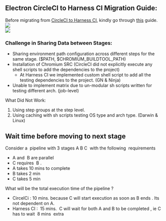 ## Electron CircleCI to Harness CI Migration Guide:

Before migrating from [CircleCI to Harness CI](https://github.com/harness-community/ci-migration-guides/tree/main/CIRCLECI_TO_HARNESS_CI), kindly go through [this](https://github.com/harness-community/ci-migration-guides/tree/main/CIRCLECI_TO_HARNESS_CI) guide.  
![](https://33333.cdn.cke-cs.com/kSW7V9NHUXugvhoQeFaf/images/8950a8c152d7b6f986dc62d9a07942d34f24d956e3e994a0.png)  
![](https://33333.cdn.cke-cs.com/kSW7V9NHUXugvhoQeFaf/images/7a07a6fe2b46eb45cc004032fdc1eb97cae1d8cea0574715.png)

### Challenge in Sharing Data between Stages:

- Sharing environment path configuration across different steps for the same stage. ($PATH, $CHROMIUM_BUILDTOOL_PATH)
- Installation of Chromium SRC (CircleCI did not explicitly execute any shell scripts to add the dependencies to the project)
  - At Harness CI we implemented custom shell script to add all the testing dependencies to the project. (GN & Ninja)
- Unable to implement matrix due to un-modular sh scripts written for testing different arch. (job-level)

What Did Not Work:

1.  Using step groups at the step level.
2.  Using caching with sh scripts testing OS type and arch type. (Darwin & Linux)

## Wait time before moving to next stage 

Consider a  pipeline with 3 stages A B C  with the following  requirements 

*   A and  B are parallel 
*   C requires  B .
*   A takes 10 mins to complete
*   B takes 2 min
*   C takes 5 min 

What will be the total execution time of the pipeline ?

*   CircelCi : 10 mins. because C will start execution as soon as B ends . Its not dependent on A.
*   Harness CI :  15 mins.  C will wait for both A and B to be completed , ie C has to wait  8 mins  extra
